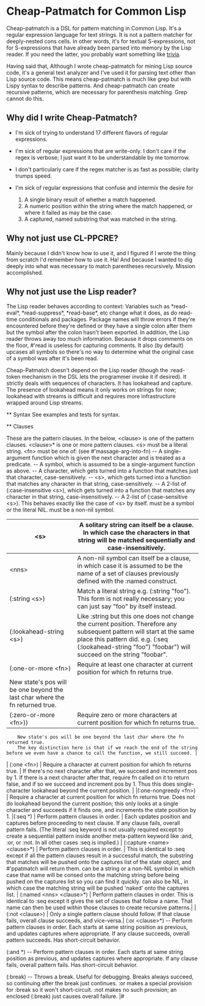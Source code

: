 # Cheap-Patmatch for Common Lisp

Cheap-patmatch is a DSL for pattern matching in Common Lisp. It's a regular expression language for text strings.
It is not a pattern matcher for deeply-nested cons cells. In other words, it's for textual S-expressions, not for S-expressions
that have already been parsed into memory by the Lisp reader. If you need the latter, you probably want something like [trivia](https://github.com/guicho271828/trivia).

Having said that, Although I wrote cheap-patmatch for mining Lisp source code, it's a general text analyzer and I've used it 
for parsing text other than Lisp source code. This means cheap-patmatch is much like grep but with Lispy syntax to describe patterns.
And cheap-patmatch can create recursive patterns, which are necessary for parenthesis matching. Grep cannot do this.

## Why did I write Cheap-Patmatch?

- I'm sick of trying to understand 17 different flavors of regular expressions.
- I'm sick of regular expressions that are write-only. I don't care if the regex is verbose; I
   just want it to be understandable by me tomorrow.
- I don't particularly care if the regex matcher is as fast as possible; clarity trumps speed.
- I'm sick of regular expressions that confuse and intermix the desire for

  1. A single binary result of whether a match happened.
  2. A numeric position within the string where the match happened, or where it failed as may be the case.
  3. A captured, named substring that was matched in the string.

## Why not just use CL-PPCRE?

Mainly because I didn't know how to use it, and I figured if I wrote the thing from scratch I'd remember how to use it. Ha!
And because I wanted to dig deeply into what was necessary to match parentheses recursively. Mission accomplished.

## Why not just use the Lisp reader?

The Lisp reader behaves according to context: Variables such as \*read-eval\*, \*read-suppress*\, \*read-base\*, etc change what it does,
as do read-time conditionals and packages. Package names will throw errors if they're encountered before they're defined or they have a single
colon after them but the symbol after the colon hasn't been exported. In addition, the Lisp reader throws away too much information. Because
it drops comments on the floor, #'read is useless for capturing comments. It also (by default) upcases all symbols so there's no way
to determine what the original case of a symbol was after it's been read.

Cheap-Patmatch doesn't depend on the Lisp reader (though the :read-token mechanism in the DSL lets the programmer invoke it if
desired). It strictly deals with sequences of characters. It has lookahead and capture. The presence of lookahead means it only works
on strings for now; lookahead with streams is difficult and requires more infrastructure wrapped around Lisp streams.

** Syntax
See examples and tests for syntax.

** Clauses

These are the pattern clauses.
In the below, \<clause\> is one of the pattern clauses.
              \<clause\>\* is one or more pattern clauses.
              \<s\> must be a literal string.
              \<fn\> must be one of: (see #'massage-arg-into-fn)
                   -- A single-argument function which is given the next character and is treated as a predicate.
                   -- A symbol, which is assumed to be a single-argument function as above.
                   -- A character, which gets turned into a function that matches just that character, case-sensitively.
                   -- \<s\>, which gets turned into a function that matches any character in that string, case-sensitively.
                   -- A 2-list of (:case-insensitive \<s\>), which gets turned into a function that matches any character in that string, case-insensitively.
                   -- A 2-list of (:case-sensitive \<s\>). This behaves exactly like the case of \<s\> by itself.
              <name> must be a symbol or the literal NIL.
              <nns>  must be a non-nil symbol.


| \<s\> | A solitary string can itself be a clause. In which case the characters in that string will be matched sequentially and case-insensitively. |
|-------|---------------------|
| \<nns\> | A non-nil symbol can itself be a clause, in which case it is assumed to be the name of a set of clauses previously defined with the :named construct. |
| \(\:string \<s\>) |  Match a literal string e.g. (:string "foo"). This form is not really necessary; you can just say "foo" by itself instead. |
| \(\:lookahead-string \<s\>) | Like :string but this one does not change the current position. Therefore any subsequent pattern will start at the same place this pattern did. e.g. (:seq (:lookahead-string "foo") "foobar") will succeed on the string "foobar". |
| \(:one-or-more \<fn\>) | Require at least one character at current position for which fn returns true.
                         New state's pos will be one beyond the last char where the fn returned true. |
| (:zero-or-more \<fn\>)) | Require zero or more characters at current position for which fn returns true.
        New state's pos will be one beyond the last char where the fn returned true.
        The key distinction here is that if we reach the end of the string before we even have a chance to call the function, we still succeed. |
| (:one \<fn\>) | Require a character at current position for which fn returns true. |
       If there's no next character after that, we succeed and increment pos by 1. 
        If there is a next character after that, require fn called on it to return false, and if so we succeed and increment pos by 1. Thus this does single-character lookahead beyond the current position. |
|(:one-nongreedy \<fn\>) | Require a character at current position for which fn returns true.
        Does not do lookahead beyond the current position; this only looks at a single character and succeeds
        if it finds one, and increments the state position by 1.
|(:seq <clause>*) | Perform pattern clauses in order. |
        Each updates position and captures before proceeding to next clause.
        If any clause fails, overall pattern fails.
        (The literal :seq keyword is not usually required except to create a sequential pattern inside
         another meta-pattern keyword like :and, :or, or :not.
         In all other cases :seq is implied.)
| (:capture \<name\> \<clause\>\*) | Perform pattern clauses in order. |
        This is identical to :seq except if all the pattern clauses result in a successful match, the substring
        that matches will be pushed onto the captures list of the state object, and #'ppatmatch will return them.
        <name> can be a string or a non-NIL symbol in which case that name will be consed onto the matching string before
        being pushed on the captures list so you can find it quickly.
        <name> can also be NIL, in which case the matching string will be pushed 'naked' onto the captures list.
| (:named \<nns\> \<clause\>\*) | Perform pattern clauses in order. 
        This is identical to :seq except it gives the set of clauses that follow a name. That name can then be
        used _within_ those clauses to create recursive patterns.|
|(:not \<clause\>) | Only a single pattern clause should follow.
        If that clause fails, overall clause succeeds, and vice-versa.|
(:or \<clause\>\*)  -- Perform pattern clauses in order.
        Each starts at same string position as previous, and updates captures where appropriate.
        If any clause succeeds, overall pattern succeeds. Has short-circuit behavior.

(:and <clause>*) -- Perform pattern clauses in order.
        Each starts at same string position as previous, and updates captures where appropriate.
        If any clause fails, overall pattern fails. Has short-circuit behavior.

(:break) -- Throws a break. Useful for debugging. Breaks always succeed, so continuing after the break just continues.
         :or makes a special provision for :break so it won't short-circuit.
         :not makes no such provision; an enclosed (:break) just causes overall failure.
|#
